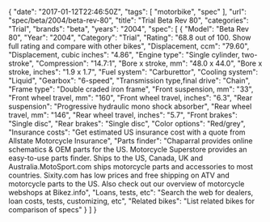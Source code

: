 {
    "date": "2017-01-12T22:46:50Z",
    "tags": [
        "motorbike",
        "spec"
    ],
    "url": "spec\/beta\/2004\/beta-rev-80",
    "title": "Trial Beta Rev 80",
    "categories": "Trial",
    "brands": "beta",
    "years": "2004",
    "spec": [
        {
            "Model": "Beta Rev 80",
            "Year": "2004",
            "Category": "Trial",
            "Rating": "68.8 out of 100. Show full rating and compare with other bikes",
            "Displacement, ccm": "79.60",
            "Displacement, cubic inches": "4.86",
            "Engine type": "Single cylinder, two-stroke",
            "Compression": "14.7:1",
            "Bore x stroke, mm": "48.0 x 44.0",
            "Bore x stroke, inches": "1.9 x 1.7",
            "Fuel system": "Carburettor",
            "Cooling system": "Liquid",
            "Gearbox": "6-speed",
            "Transmission type,final drive": "Chain",
            "Frame type": "Double craded iron frame",
            "Front suspension, mm": "33",
            "Front wheel travel, mm": "160",
            "Front wheel travel, inches": "6.3",
            "Rear suspension": "Progressive hydraulic mono shock absorber",
            "Rear wheel travel, mm": "146",
            "Rear wheel travel, inches": "5.7",
            "Front brakes": "Single disc",
            "Rear brakes": "Single disc",
            "Color options": "Red\/grey",
            "Insurance costs": "Get estimated US insurance cost with a quote from Allstate Motorcycle Insurance",
            "Parts finder": "Chaparral provides online schematics & OEM parts for the US.   Motorcycle Superstore provides an easy-to-use parts finder. Ships to the US, Canada, UK and Australia.MotoSport.com ships motorcycle parts and accessories to most countries.    Sixity.com has low prices and free shipping on ATV and motorcycle parts to the US. Also check out our overview of motorcycle webshops at Bikez.info",
            "Loans, tests, etc": "Search the web for dealers, loan costs, tests, customizing, etc",
            "Related bikes": "List related bikes for comparison of specs"
        }
    ]
}